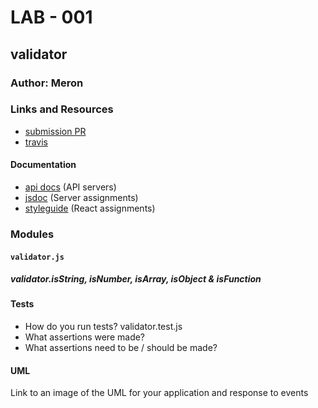 # LAB - 001

## validator

### Author: Meron

### Links and Resources
* [submission PR](http://xyz.com)
* [travis](http://xyz.com)


#### Documentation
* [api docs](http://xyz.com) (API servers)
* [jsdoc](http://xyz.com) (Server assignments)
* [styleguide](http://xyz.com) (React assignments)

### Modules
#### `validator.js`
##### validator.isString, isNumber, isArray, isObject & isFunction


  
#### Tests
* How do you run tests? validator.test.js
* What assertions were made?
* What assertions need to be / should be made?

#### UML
Link to an image of the UML for your application and response to events
